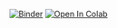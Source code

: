[![Binder](https://mybinder.org/badge_logo.svg)](https://mybinder.org/v2/gh/n-idw/tutorials/HEAD?urlpath=%2Fdoc%2Ftree%2FK-matrix_amplitudes.ipynb)
[![Open In Colab](https://colab.research.google.com/assets/colab-badge.svg)](https://github.com/n-idw/tutorials/blob/main/K-matrix_amplitudes.ipynb)
